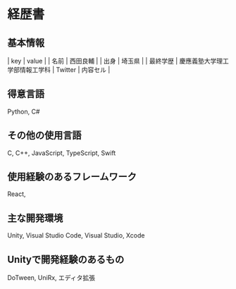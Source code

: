 # 経歴書

## 基本情報

| key | value |
| 名前 | 西田良輔 |
| 出身 | 埼玉県 |
| 最終学歴 | 慶應義塾大学理工学部情報工学科 
| Twitter | 内容セル |

## 得意言語
Python, C#

## その他の使用言語
C, C++, JavaScript, TypeScript, Swift

## 使用経験のあるフレームワーク
React,

## 主な開発環境
Unity, Visual Studio Code, Visual Studio, Xcode

## Unityで開発経験のあるもの
DoTween, UniRx, エディタ拡張

